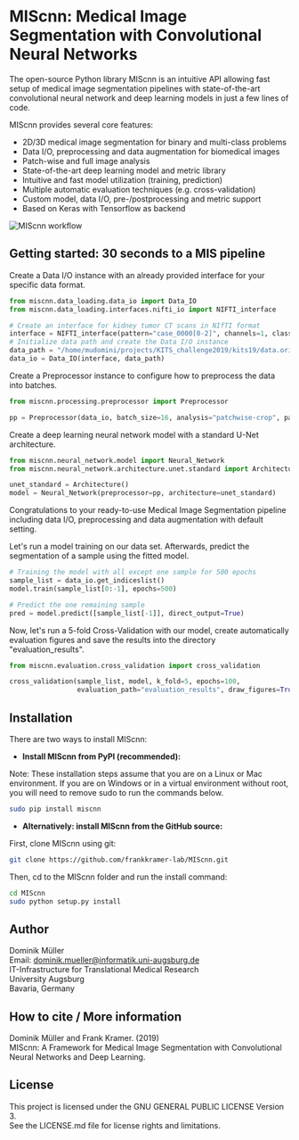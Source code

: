 # MIScnn: Medical Image Segmentation with Convolutional Neural Networks

The open-source Python library MIScnn is an intuitive API allowing fast setup of medical image segmentation pipelines with state-of-the-art convolutional neural network and deep learning models in just a few lines of code.

MIScnn provides several core features:
- 2D/3D medical image segmentation for binary and multi-class problems
- Data I/O, preprocessing and data augmentation for biomedical images
- Patch-wise and full image analysis
- State-of-the-art deep learning model and metric library
- Intuitive and fast model utilization (training, prediction)
- Multiple automatic evaluation techniques (e.g. cross-validation)
- Custom model, data I/O, pre-/postprocessing and metric support
- Based on Keras with Tensorflow as backend

![MIScnn workflow](https://raw.githubusercontent.com/frankkramer-lab/MIScnn/master/docs/MIScnn.pipeline.png)

## Getting started: 30 seconds to a MIS pipeline

Create a Data I/O instance with an already provided interface for your specific data
format.

```python
from miscnn.data_loading.data_io import Data_IO
from miscnn.data_loading.interfaces.nifti_io import NIFTI_interface

# Create an interface for kidney tumor CT scans in NIfTI format
interface = NIFTI_interface(pattern="case_0000[0-2]", channels=1, classes=3)
# Initialize data path and create the Data I/O instance
data_path = "/home/mudomini/projects/KITS_challenge2019/kits19/data.original/"
data_io = Data_IO(interface, data_path)
```

Create a Preprocessor instance to configure how to preprocess the data into batches.

```python
from miscnn.processing.preprocessor import Preprocessor

pp = Preprocessor(data_io, batch_size=16, analysis="patchwise-crop", patch_shape=(128,128,128))
```

Create a deep learning neural network model with a standard U-Net architecture.

```python
from miscnn.neural_network.model import Neural_Network
from miscnn.neural_network.architecture.unet.standard import Architecture

unet_standard = Architecture()
model = Neural_Network(preprocessor=pp, architecture=unet_standard)
```
Congratulations to your ready-to-use Medical Image Segmentation pipeline including data I/O, preprocessing and data augmentation with default setting.

Let's run a model training on our data set. Afterwards, predict the segmentation of a sample using the fitted model.

```python
# Training the model with all except one sample for 500 epochs
sample_list = data_io.get_indiceslist()
model.train(sample_list[0:-1], epochs=500)

# Predict the one remaining sample
pred = model.predict([sample_list[-1]], direct_output=True)
```

Now, let's run a 5-fold Cross-Validation with our model, create automatically evaluation figures and save the results into the directory "evaluation_results".

```python
from miscnn.evaluation.cross_validation import cross_validation

cross_validation(sample_list, model, k_fold=5, epochs=100,
                 evaluation_path="evaluation_results", draw_figures=True)
```

## Installation

There are two ways to install MIScnn:

- **Install MIScnn from PyPI (recommended):**

Note: These installation steps assume that you are on a Linux or Mac environment. If you are on Windows or in a virtual environment without root, you will need to remove sudo to run the commands below.

```sh
sudo pip install miscnn
```

- **Alternatively: install MIScnn from the GitHub source:**

First, clone MIScnn using git:

```sh
git clone https://github.com/frankkramer-lab/MIScnn.git
```

Then, cd to the MIScnn folder and run the install command:

```sh
cd MIScnn
sudo python setup.py install
```

## Author

Dominik Müller\
Email: dominik.mueller@informatik.uni-augsburg.de\
IT-Infrastructure for Translational Medical Research\
University Augsburg\
Bavaria, Germany

## How to cite / More information

Dominik Müller and Frank Kramer. (2019)\
MIScnn: A Framework for Medical Image Segmentation with Convolutional Neural Networks and Deep Learning.

## License

This project is licensed under the GNU GENERAL PUBLIC LICENSE Version 3.\
See the LICENSE.md file for license rights and limitations.
